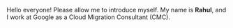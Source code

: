 Hello everyone! Please allow me to introduce myself. My name is **Rahul**, and I work at Google as a Cloud Migration Consultant (CMC).
